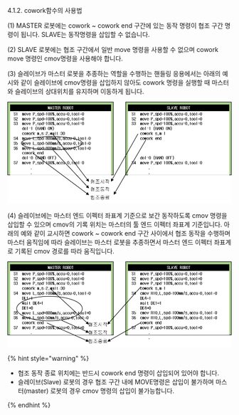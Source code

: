 ﻿4.1.2. cowork함수의 사용법



(1)	MASTER 로봇에는 cowork ~ cowork end 구간에 있는 동작 명령이 협조 구간 명령이 됩니다. SLAVE는 동작명령을 삽입할 수 없습니다.  

(2)	SLAVE 로봇에는 협조 구간에서 일반 move 명령을 사용할 수 없으며 cowork move 명령인 cmov명령을 사용해야 합니다.  

(3)	슬레이브가 마스터 로봇을 추종하는 역할을 수행하는 핸들링 응용에서는 아래의 예시와 같이 슬레이브에 cmov명령을 삽입하지 않아도 cowork 명령을 실행할 때 마스터와 슬레이브의 상대위치를 유지하며 이동하게 됩니다.  

![](../../_assets/4-prg1.png)
 
(4)	슬레이브에는 마스터 엔드 이펙터 좌표계 기준으로 보간 동작하도록 cmov 명령을 삽입할 수 있으며 cmov의 기록 위치는 마스터의 툴 엔드 이펙터 좌표계 기준입니다. 아래의 예와 같이 교시하면 cowork ~ cowork end 구간 사이에서 협조 동작을 수행하며 마스터 움직임에 따라 슬레이브는 마스터 로봇을 추종하면서 마스터 엔드 이펙터 좌표계로 기록된 cmov 경로를 따라 움직입니다.  


 ![](../../_assets/4-prg2.png)

{% hint style="warning" %}

 -	협조 동작 종료 위치에는 반드시 cowork end  명령이 삽입되어 있어야 합니다.  
 -	슬레이브(Slave) 로봇의 경우 협조 구간 내에 MOVE명령은 삽입이 불가하며 마스터(master) 로봇의 경우 cmov 명령의 삽입이 불가능합니다.

{% endhint %}